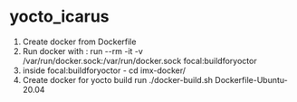 # yocto_icarus
1. Create docker from Dockerfile
2. Run docker with : run --rm -it -v /var/run/docker.sock:/var/run/docker.sock focal:buildforyoctor
3. inside focal:buildforyoctor - cd imx-docker/
4. Create docker for yocto build run ./docker-build.sh Dockerfile-Ubuntu-20.04
